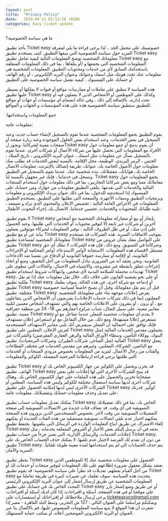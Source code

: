 ```yaml
---
layout: post
title:  "Privacy Policy"
date:   2019-09-11 03:12:38 +0200
categories: Easy ticket update
---
```

ما هي سياسة الخصوصية؟

يأخذ تطبيق Ticket easy خصوصيتك على محمل الجد .. لذا يرجى قراءة ما يلي لمعرفة المزيد حول سياسة الخصوصية التي يتبعها التطبيق. كيف يستخدم تطبيق Ticket easy معلوماتك الشخصية توضح المعلومات التالية كيفية تعامل تطبيق Ticket easy مع المعلومات الشخصية التي يجمعها و /أو يتلقاها ، بما في ذلك المعلومات المتعلقة باستخدامك السابق لأي من خدمات ومحتويات التطبيق. المعلومات الشخصية هي معلومات عنك تحدد هويتك مثل اسمك وعنوانك وعنوان البريد الإلكتروني ، أو رقم الهاتف أو حسابك على الفيسبوك . كيفية تفعيل سياسة الخصوصية على التطبيق

هذه السياسة لا تنطبق على تعاملات أو ممارسات مواقع أو قنوات لا يملكها أو يسيطر عليها تطبيق Ticket easy وكذلك على الموظفين أو الأشخاص الذين لا يعملون فيه أو تحت إدارته. بالإضافة إلى ذلك ، وفي حالة انضمام أي مؤسسات أو جهات أو مواقع للتطبيق ستطبق سياسة الخصوصية هذه على هذه المؤسسات و الجهات و المواقع.

:جمع المعلومات واستخدامها

معلومات عامة:

يقوم التطبيق بجمع المعلومات الشخصية عندما تقوم بالتسجيل لإنشاء حساب جديد، وعند التسجيل في بعض الخدمات، وعند استخدام بعض الحلول الموجودة وعند زيارة صفحة أو صفحات معينة لشركائنا. ويجوز لTicket easy أن يقوم بدمج أو جمع معلومات حول الأفراد مع المعلومات التي نحصل عليها من شركاء الأعمال أو شركات أخرى. عندما تقوم بالتسجيل نسأل عن معلومات مثل اسمك ، عنوان البريد الإلكتروني ، تاريخ الميلاد ، الجنس ، الرمز البريدي، الوظيفة، محل الإقامة. بالنسبة لبعض الخدمات قد نطلب منك معلومات حول الأصول الخاصة بك، عنوانك، طريقة إتصالك بالإنترنت، معلومات الاتصال الخاصة بك، هواياتك، مفضلاتك، نبذة شخصية عنك. عندما تقوم بالتسجيل في التطبيق وتسجل في خدماتنا ، فإنك غير مجهول بالنسبة لنا. Ticket easy يجمع المعلومات حول معاملاتك معنا ومع بعض شركائنا التجاريين، بما في ذلك معلومات حول استخدام المنتجات المالية والخدمات التي نقدمها. يتلقى التطبيق معلومات من جهازك ومن حسابك على الفيسبوك إذا استخدمته للدخول، بما في ذلك عنوان بريدك الإلكتروني و معلومات وبرمجيات التطبيق وسمات الأجهزة، والصفحة التي تطلبها على التطبيق. يستخدم التطبيق المعلومات في الأغراض العامة التالية : تخصيص الإعلان والمحتوى الذي تراه و تسمعه ، تلبية طلباتك للمحتويات والخدمات، تحسين خدماتنا، الاتصال بك، إجراء البحوث. الأطفال:


لا يقوم تطبيق Ticket easy بإيجار أو بيع أو مشاركة معلوماتك الشخصية مع أشخاص آخرين أو شركات غير تابعة إلا لتوفير محتويات أو الخدمات التي طلبتها، وعند الحصول على إذن منك، أو في ظل الظروف التالية : توفير المعلومات لشركاء موثوقين يعملون نيابة عن أو مع تطبيق Ticket easy بموجب الاتفاقات السرية. هذه الشركات قد تستخدم معلوماتك الشخصية لمساعدة تطبيق Ticket easy على التواصل معك بشأن عروض من تطبيق Ticket easy وشركائنا في التسويق. ومع ذلك، فإن هذه الشركات لا تملك أي حق مستقل لاقتسام هذه المعلومات. الاستجابة لأوامر الاستدعاء، أوامر المحكمة أو الإجراءات القانونية، أو لإقامة أو ممارسة حقوقنا القانونية أو الدفاع عن نفسنا ضد الادعاءات القانونية. ونحن نعتقد أنه من الضروري تبادل المعلومات من أجل التحقيق، ومنع أو اتخاذ إجراءات تتعلق بأنشطة غير مشروعة، والاشتباه في الاحتيال، والحالات التي تنطوي على تهديدات محتملة للسلامة البدنية لأي شخص، وانتهاكات شروط استخدام تطبيق Ticket easy، أو على نحو يقتضيه القانون على خلاف ذلك. خلال نقل معلومات عنك إذا تم نقل ملكية تطبيق Ticket easy أو إدماجه مع شركة أخرى. في هذه الحالة، سوف يعلمك تطبيق Ticket easy قبل أن يتم نقل معلوماتك وقبل أن تصبح خاضعاً لسياسة خصوصية مختلفة. تطبيق Ticket easy يعرض إعلانات موجهه بناء على معلوماتك الشخصية. المعلنون (بما في ذلك شركات خدمات الإعلانات) يفترضون أن الأشخاص الذين يتفاعلون مع ، أو يرون ، أو ينقرون على الاعلانات الخاصة بهم والتي تستهدف أشخاص معينين لتلبية معايير معينة، على سبيل المثال، شباب تتراوح اعمارهم بين 18- 24 من منطقة جغرافية معينة. تطبيق Ticket easy لا يقدم أي معلومات شخصية للمعلن عندما تتفاعل مع أو تستعرض إعلانا مستهدفا. ومع ذلك، من خلال التفاعل مع أو استعراض إعلان مستهدف فإنك توافق على احتمالية أن المعلن سيفترض أنك تلبي معايير الاستهداف المستخدمة لعرض الإعلان. المعلنين على تطبيق Ticket easy يشملون مقدمي الخدمات المالية (مثل البنوك، ووكلاء التأمين، وسطاء الأوراق المالية والرهن العقاري المقرضين) والشركات غير المالية (مثل المتاجر، شركات الطيران، وشركات البرمجيات). تطبيق Ticket easy يعمل مع البائعين، الشركاء، المعلنين، وغيرهم من مقدمي الخدمات في مختلف القطاعات والفئات من رجال الأعمال. لمزيد من المعلومات بخصوص مزودي المنتجات أو الخدمات التي طلبتها يرجى قراءة ارتباطاتنا المرجعية المفصلة. الكوكيز والمعلومات:

تطبيق Ticket easy قد يخزن ويحصل على الكوكيز من جهاز الكمبيوتر الخاص بك او الهاتف. تطبيق Ticket easy قد يتيح للشركات الأخرى التي لها إعلانات على بعض صفحاتنا تخزين والحصول على هذه الملفات على جهاز الكمبيوتر الخاص بك. وهناك شركات أخرى لديها سياسة استعمال مختلفة للكوكيز وليس هذه السياسة. المعلنين أو الشركات الأخرى ليس لديها إمكانية الحصول على تطبيق Ticket easy كوكيز. قدرتك على تعديل وحذف معلومات حسابك وتفضيلاتك. معلومات عامة:

يمكنك تعديل معلومات حساب تطبيق Ticket easy الخاص بك، بما في ذلك تفضيلاتك التسويقية في أي وقت. قد تضاف فئات جديدة من الاتصالات التسويقية إلى صفحة التفضيلات التسويقية من وقت لآخر. بخصوص المستخدمين الذين يزورون هذه الصفحة يمكنهم اختيار عدم تلقي اتصالات تسويقية مستقبلية من هذه الفئات الجديدة أو يمكنهم إلغاء الاشتراك عن طريق اتباع التعليمات الواردة في الرسائل التي يتلقونها. يحتفظ تطبيق Ticket easy بحقه في أن يرسل إليكم بعض الأخبار أو العروض المتعلقة بخدماته ، مثل إعلانات الخدمات، والرسائل الإدارية، التي تعتبر جزءاً من حساب تطبيق Ticket easy، من دون ان تقدم لك الفرصة لاختيار عدم تلقيها. لا يمكنك حذف الحساب الخاص بك على تطبيق Ticket easy. يتم حذف الحسابات الي لم يتم استخدامها لمدة معينة طويلة تلقائياً. السرية والأمان:

يحظر تطبيق Ticket easy الحصول على معلومات شخصية عنك إلا للموظفين الذين نعتقد بشكل معقول ضرورة إطلاعهم على تلك المعلومات لتوفير منتجات أو خدمات لك أو من أجل القيام بعملهم. تعديلات قد تطرأ على سياسة الخصوصية: قد يقوم تطبيق Ticket easy بتحديث هذه السياسة. سوف نعلمك عن تغييرات كبيرة في طريقة تعاملنا مع المعلومات الشخصية عن طريق إرسال إشعار إلى عنوان البريد الإلكتروني الرئيسي المحدد الخاص بك في حسابك على تطبيق Ticket easy أو عن طريق وضع إشعار بارز على موقعنا أو في هذه الصفحة. أسئلة و اقتراحات: إذا كان لديك أسئلة أو اقتراحات، يرجى إرسال ملاحظاتك أو إقتراحاتك أو إستفسارات على ticketeasyco@gmail.com ويمكنكم مراسلتنا على العنوان التالي : 127 ش التحرير، وسط البلد القاهرة - مصر إذا شعرت أن هذا الموقع لا يتبع سياسة المعلومات المنصوص عليها، قم بالاتّصال بنا عبر العنوان أو البريد الالكتروني الموضحين أعلاه، أو بمكتب حماية المستهلك.
